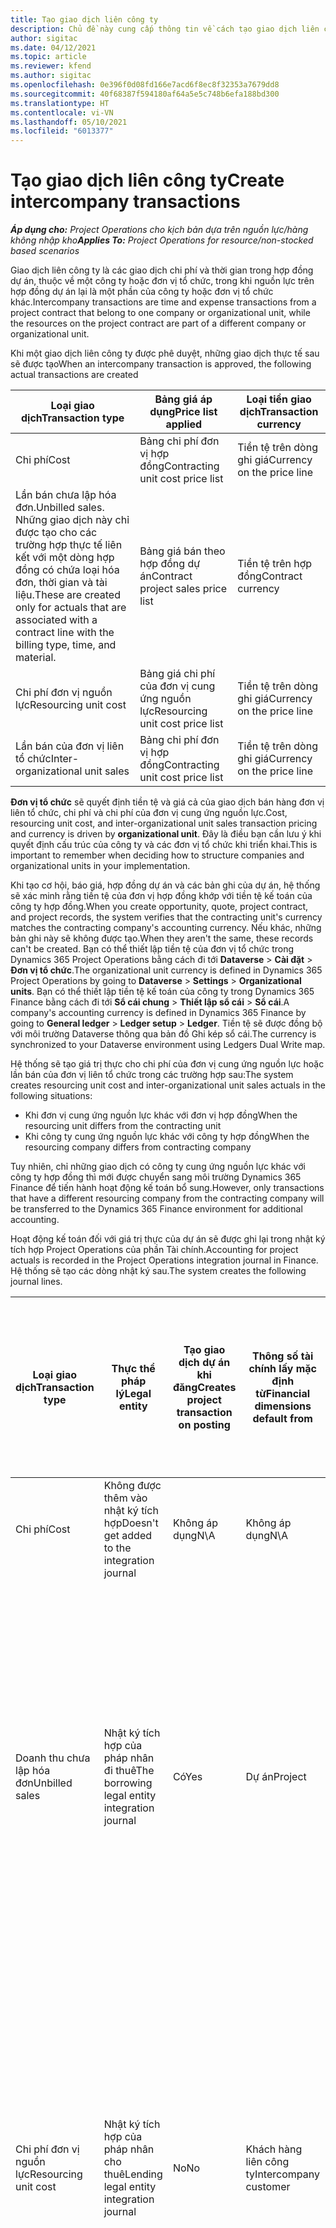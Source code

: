 ```yaml
---
title: Tạo giao dịch liên công ty
description: Chủ đề này cung cấp thông tin về cách tạo giao dịch liên công ty.
author: sigitac
ms.date: 04/12/2021
ms.topic: article
ms.reviewer: kfend
ms.author: sigitac
ms.openlocfilehash: 0e396f0d08fd166e7acd6f8ec8f32353a7679dd8
ms.sourcegitcommit: 40f68387f594180af64a5e5c748b6efa188bd300
ms.translationtype: HT
ms.contentlocale: vi-VN
ms.lasthandoff: 05/10/2021
ms.locfileid: "6013377"
---
```

# <a name="create-intercompany-transactions"></a><span data-ttu-id="9d805-103">Tạo giao dịch liên công ty</span><span class="sxs-lookup"><span data-stu-id="9d805-103">Create intercompany transactions</span></span>

<span data-ttu-id="9d805-104">_**Áp dụng cho:** Project Operations cho kịch bản dựa trên nguồn lực/hàng không nhập kho_</span><span class="sxs-lookup"><span data-stu-id="9d805-104">_**Applies To:** Project Operations for resource/non-stocked based scenarios_</span></span>

<span data-ttu-id="9d805-105">Giao dịch liên công ty là các giao dịch chi phí và thời gian trong hợp đồng dự án, thuộc về một công ty hoặc đơn vị tổ chức, trong khi nguồn lực trên hợp đồng dự án lại là một phần của công ty hoặc đơn vị tổ chức khác.</span><span class="sxs-lookup"><span data-stu-id="9d805-105">Intercompany transactions are time and expense transactions from a project contract that belong to one company or organizational unit, while the resources on the project contract are part of a different company or organizational unit.</span></span>

<span data-ttu-id="9d805-106">Khi một giao dịch liên công ty được phê duyệt, những giao dịch thực tế sau sẽ được tạo</span><span class="sxs-lookup"><span data-stu-id="9d805-106">When an intercompany transaction is approved, the following actual transactions are created</span></span>

| <span data-ttu-id="9d805-107">**Loại giao dịch**</span><span class="sxs-lookup"><span data-stu-id="9d805-107">**Transaction type**</span></span> | <span data-ttu-id="9d805-108">**Bảng giá áp dụng**</span><span class="sxs-lookup"><span data-stu-id="9d805-108">**Price list applied**</span></span> | <span data-ttu-id="9d805-109">**Loại tiền giao dịch**</span><span class="sxs-lookup"><span data-stu-id="9d805-109">**Transaction currency**</span></span> |
| --- | --- | --- |
| <span data-ttu-id="9d805-110">Chi phí</span><span class="sxs-lookup"><span data-stu-id="9d805-110">Cost</span></span> | <span data-ttu-id="9d805-111">Bảng chi phí đơn vị hợp đồng</span><span class="sxs-lookup"><span data-stu-id="9d805-111">Contracting unit cost price list</span></span> | <span data-ttu-id="9d805-112">Tiền tệ trên dòng ghi giá</span><span class="sxs-lookup"><span data-stu-id="9d805-112">Currency on the price line</span></span> |
| <span data-ttu-id="9d805-113">Lần bán chưa lập hóa đơn.</span><span class="sxs-lookup"><span data-stu-id="9d805-113">Unbilled sales.</span></span> <span data-ttu-id="9d805-114">Những giao dịch này chỉ được tạo cho các trường hợp thực tế liên kết với một dòng hợp đồng có chứa loại hóa đơn, thời gian và tài liệu.</span><span class="sxs-lookup"><span data-stu-id="9d805-114">These are created only for actuals that are associated with a contract line with the billing type, time, and material.</span></span> | <span data-ttu-id="9d805-115">Bảng giá bán theo hợp đồng dự án</span><span class="sxs-lookup"><span data-stu-id="9d805-115">Contract project sales price list</span></span> | <span data-ttu-id="9d805-116">Tiền tệ trên hợp đồng</span><span class="sxs-lookup"><span data-stu-id="9d805-116">Contract currency</span></span> |
| <span data-ttu-id="9d805-117">Chi phí đơn vị nguồn lực</span><span class="sxs-lookup"><span data-stu-id="9d805-117">Resourcing unit cost</span></span> | <span data-ttu-id="9d805-118">Bảng giá chi phí của đơn vị cung ứng nguồn lực</span><span class="sxs-lookup"><span data-stu-id="9d805-118">Resourcing unit cost price list</span></span> | <span data-ttu-id="9d805-119">Tiền tệ trên dòng ghi giá</span><span class="sxs-lookup"><span data-stu-id="9d805-119">Currency on the price line</span></span> |
| <span data-ttu-id="9d805-120">Lần bán của đơn vị liên tổ chức</span><span class="sxs-lookup"><span data-stu-id="9d805-120">Inter-organizational unit sales</span></span> | <span data-ttu-id="9d805-121">Bảng chi phí đơn vị hợp đồng</span><span class="sxs-lookup"><span data-stu-id="9d805-121">Contracting unit cost price list</span></span> | <span data-ttu-id="9d805-122">Tiền tệ trên dòng ghi giá</span><span class="sxs-lookup"><span data-stu-id="9d805-122">Currency on the price line</span></span> |

<span data-ttu-id="9d805-123">**Đơn vị tổ chức** sẽ quyết định tiền tệ và giá cả của giao dịch bán hàng đơn vị liên tổ chức, chi phí và chi phí của đơn vị cung ứng nguồn lực.</span><span class="sxs-lookup"><span data-stu-id="9d805-123">Cost, resourcing unit cost, and inter-organizational unit sales transaction pricing and currency is driven by **organizational unit**.</span></span> <span data-ttu-id="9d805-124">Đây là điều bạn cần lưu ý khi quyết định cấu trúc của công ty và các đơn vị tổ chức khi triển khai.</span><span class="sxs-lookup"><span data-stu-id="9d805-124">This is important to remember when deciding how to structure companies and organizational units in your implementation.</span></span>

<span data-ttu-id="9d805-125">Khi tạo cơ hội, báo giá, hợp đồng dự án và các bản ghi của dự án, hệ thống sẽ xác minh rằng tiền tệ của đơn vị hợp đồng khớp với tiền tệ kế toán của công ty hợp đồng.</span><span class="sxs-lookup"><span data-stu-id="9d805-125">When you create opportunity, quote, project contract, and project records, the system verifies that the contracting unit's currency matches the contracting company's accounting currency.</span></span> <span data-ttu-id="9d805-126">Nếu khác, những bản ghi này sẽ không được tạo.</span><span class="sxs-lookup"><span data-stu-id="9d805-126">When they aren't the same, these records can't be created.</span></span> <span data-ttu-id="9d805-127">Bạn có thể thiết lập tiền tệ của đơn vị tổ chức trong Dynamics 365 Project Operations bằng cách đi tới **Dataverse** > **Cài đặt** > **Đơn vị tổ chức**.</span><span class="sxs-lookup"><span data-stu-id="9d805-127">The organizational unit currency is defined in Dynamics 365 Project Operations by going to **Dataverse** > **Settings** > **Organizational units**.</span></span> <span data-ttu-id="9d805-128">Bạn có thể thiết lập tiền tệ kế toán của công ty trong Dynamics 365 Finance bằng cách đi tới **Sổ cái chung** > **Thiết lập sổ cái** > **Sổ cái**.</span><span class="sxs-lookup"><span data-stu-id="9d805-128">A company's accounting currency is defined in Dynamics 365 Finance by going to **General ledger** > **Ledger setup** > **Ledger**.</span></span> <span data-ttu-id="9d805-129">Tiền tệ sẽ được đồng bộ với môi trường Dataverse thông qua bản đồ Ghi kép sổ cái.</span><span class="sxs-lookup"><span data-stu-id="9d805-129">The currency is synchronized to your Dataverse environment using Ledgers Dual Write map.</span></span>

<span data-ttu-id="9d805-130">Hệ thống sẽ tạo giá trị thực cho chi phí của đơn vị cung ứng nguồn lực hoặc lần bán của đơn vị liên tổ chức trong các trường hợp sau:</span><span class="sxs-lookup"><span data-stu-id="9d805-130">The system creates resourcing unit cost and inter-organizational unit sales actuals  in the following situations:</span></span>

  - <span data-ttu-id="9d805-131">Khi đơn vị cung ứng nguồn lực khác với đơn vị hợp đồng</span><span class="sxs-lookup"><span data-stu-id="9d805-131">When the resourcing unit differs from the contracting unit</span></span>
  - <span data-ttu-id="9d805-132">Khi công ty cung ứng nguồn lực khác với công ty hợp đồng</span><span class="sxs-lookup"><span data-stu-id="9d805-132">When the resourcing company differs from contracting company</span></span>

<span data-ttu-id="9d805-133">Tuy nhiên, chỉ những giao dịch có công ty cung ứng nguồn lực khác với công ty hợp đồng thì mới được chuyển sang môi trường Dynamics 365 Finance để tiến hành hoạt động kế toán bổ sung.</span><span class="sxs-lookup"><span data-stu-id="9d805-133">However, only transactions that have a different resourcing company from the contracting company will be transferred to the Dynamics 365 Finance environment for additional accounting.</span></span>

<span data-ttu-id="9d805-134">Hoạt động kế toán đối với giá trị thực của dự án sẽ được ghi lại trong nhật ký tích hợp Project Operations của phần Tài chính.</span><span class="sxs-lookup"><span data-stu-id="9d805-134">Accounting for project actuals is recorded in the Project Operations integration journal in Finance.</span></span> <span data-ttu-id="9d805-135">Hệ thống sẽ tạo các dòng nhật ký sau.</span><span class="sxs-lookup"><span data-stu-id="9d805-135">The system creates the following journal lines.</span></span>

| <span data-ttu-id="9d805-136">**Loại giao dịch**</span><span class="sxs-lookup"><span data-stu-id="9d805-136">**Transaction type**</span></span> | <span data-ttu-id="9d805-137">**Thực thể pháp lý**</span><span class="sxs-lookup"><span data-stu-id="9d805-137">**Legal entity**</span></span> | <span data-ttu-id="9d805-138">**Tạo giao dịch dự án khi đăng**</span><span class="sxs-lookup"><span data-stu-id="9d805-138">**Creates project transaction on posting**</span></span> | <span data-ttu-id="9d805-139">**Thông số tài chính lấy mặc định từ**</span><span class="sxs-lookup"><span data-stu-id="9d805-139">**Financial dimensions default from**</span></span> | <span data-ttu-id="9d805-140">**Nhóm thuế bán hàng thanh toán mặc định và nhóm thuế bán hàng của mặt hàng thanh toán**</span><span class="sxs-lookup"><span data-stu-id="9d805-140">**Default billing sales tax group and billing item sales tax group**</span></span> |
| --- | --- | --- | --- | --- |
| <span data-ttu-id="9d805-141">Chi phí</span><span class="sxs-lookup"><span data-stu-id="9d805-141">Cost</span></span> | <span data-ttu-id="9d805-142">Không được thêm vào nhật ký tích hợp</span><span class="sxs-lookup"><span data-stu-id="9d805-142">Doesn't get added to the integration journal</span></span> | <span data-ttu-id="9d805-143">Không áp dụng</span><span class="sxs-lookup"><span data-stu-id="9d805-143">N\A</span></span> | <span data-ttu-id="9d805-144">Không áp dụng</span><span class="sxs-lookup"><span data-stu-id="9d805-144">N\A</span></span> | <span data-ttu-id="9d805-145">Không áp dụng</span><span class="sxs-lookup"><span data-stu-id="9d805-145">N\A</span></span> |
| <span data-ttu-id="9d805-146">Doanh thu chưa lập hóa đơn</span><span class="sxs-lookup"><span data-stu-id="9d805-146">Unbilled sales</span></span> | <span data-ttu-id="9d805-147">Nhật ký tích hợp của pháp nhân đi thuê</span><span class="sxs-lookup"><span data-stu-id="9d805-147">The borrowing legal entity integration journal</span></span> | <span data-ttu-id="9d805-148">Có</span><span class="sxs-lookup"><span data-stu-id="9d805-148">Yes</span></span> | <span data-ttu-id="9d805-149">Dự án</span><span class="sxs-lookup"><span data-stu-id="9d805-149">Project</span></span> | <span data-ttu-id="9d805-150">**Nhóm thuế bán hàng thanh toán**: Dựa trên **khách hàng hợp đồng**</span><span class="sxs-lookup"><span data-stu-id="9d805-150">**Billing sales tax group**: Based on the **contract customer**</span></span> <br/> <span data-ttu-id="9d805-151">**Nhóm thuế bán hàng của mặt hàng thanh toán**: Lấy từ danh mục dự án của pháp nhân hiện tại trên dòng nhật ký kế toán</span><span class="sxs-lookup"><span data-stu-id="9d805-151">**Billing item sales tax group**: From the current legal entity project category on the journal line</span></span> |
| <span data-ttu-id="9d805-152">Chi phí đơn vị nguồn lực</span><span class="sxs-lookup"><span data-stu-id="9d805-152">Resourcing unit cost</span></span> | <span data-ttu-id="9d805-153">Nhật ký tích hợp của pháp nhân cho thuê</span><span class="sxs-lookup"><span data-stu-id="9d805-153">Lending legal entity integration journal</span></span> | <span data-ttu-id="9d805-154">No</span><span class="sxs-lookup"><span data-stu-id="9d805-154">No</span></span> | <span data-ttu-id="9d805-155">Khách hàng liên công ty</span><span class="sxs-lookup"><span data-stu-id="9d805-155">Intercompany customer</span></span> | <span data-ttu-id="9d805-156">**Nhóm thuế bán hàng thanh toán**: Dựa trên **khách hàng liên công ty**</span><span class="sxs-lookup"><span data-stu-id="9d805-156">**Billing sales tax group**: Based on the **intercompany customer**</span></span> <br/> <span data-ttu-id="9d805-157">**Nhóm thuế bán hàng của mặt hàng thanh toán**: Lấy từ danh mục dự án của pháp nhân hiện tại trên dòng nhật ký kế toán</span><span class="sxs-lookup"><span data-stu-id="9d805-157">**Billing item sales tax group**: From the current legal entity project category on the journal line</span></span> |
| <span data-ttu-id="9d805-158">Giao dịch liên tổ chức</span><span class="sxs-lookup"><span data-stu-id="9d805-158">Inter-organizational sales</span></span> | <span data-ttu-id="9d805-159">Nhật ký tích hợp của pháp nhân cho thuê</span><span class="sxs-lookup"><span data-stu-id="9d805-159">Lending legal entity integration journal</span></span> | <span data-ttu-id="9d805-160">No</span><span class="sxs-lookup"><span data-stu-id="9d805-160">No</span></span> | <span data-ttu-id="9d805-161">Khách hàng liên công ty</span><span class="sxs-lookup"><span data-stu-id="9d805-161">Intercompany customer</span></span> | <span data-ttu-id="9d805-162">**Nhóm thuế bán hàng thanh toán**: Dựa trên **khách hàng liên công ty**</span><span class="sxs-lookup"><span data-stu-id="9d805-162">**Billing sales tax group**: Based on the **intercompany customer**</span></span> <br/> <span data-ttu-id="9d805-163">**Nhóm thuế bán hàng của mặt hàng thanh toán**: Lấy từ danh mục dự án của pháp nhân hiện tại trên dòng nhật ký kế toán</span><span class="sxs-lookup"><span data-stu-id="9d805-163">**Billing item sales tax group**: From the current legal entity project category on the journal line</span></span> |

### <a name="example-intercompany-transactions"></a><span data-ttu-id="9d805-164">Ví dụ: Giao dịch liên công ty</span><span class="sxs-lookup"><span data-stu-id="9d805-164">Example: Intercompany transactions</span></span>

<span data-ttu-id="9d805-165">Molly Clark, nhà phát triển được GBPM thuê có 10 giờ làm việc cho dự án của USPM Adventure Works, đã được quản lý dự án phê duyệt.</span><span class="sxs-lookup"><span data-stu-id="9d805-165">Molly Clark, developer employed in GBPM records 10 hours of work against a USPM Adventure Works project, which is approved by the project manager.</span></span> <span data-ttu-id="9d805-166">Chi phí nhà phát triển của GBPM là 88 GBP mỗi giờ.</span><span class="sxs-lookup"><span data-stu-id="9d805-166">Developer cost in GBPM is 88 GBP per hour.</span></span> <span data-ttu-id="9d805-167">GBPM sẽ thu USPM 120 USD cho mỗi giờ làm việc của nhà phát triển.</span><span class="sxs-lookup"><span data-stu-id="9d805-167">GBPM will bill USPM 120 USD per developer hour.</span></span> <span data-ttu-id="9d805-168">USPM sẽ thu khách hàng của họ là Adventure Works 200 USD cho công việc mà nguồn lực của GBPM hoàn thành.</span><span class="sxs-lookup"><span data-stu-id="9d805-168">USPM will bill the customer Adventure Works, 200 USD for work done by the GBPM resource.</span></span> <span data-ttu-id="9d805-169">Để biết thêm thông tin, xem [Đặt cấu hình hóa đơn liên công ty](configure-intercompany-invoicing.md).</span><span class="sxs-lookup"><span data-stu-id="9d805-169">For more information, see [Configure intercompany invoicing](configure-intercompany-invoicing.md).</span></span>

1. <span data-ttu-id="9d805-170">Trong Project Operations, hãy đi tới **Nguồn lực** rồi chọn **Molly Clark** từ danh sách.</span><span class="sxs-lookup"><span data-stu-id="9d805-170">In Project Operations, go to **Resources**, and select **Molly Clark** from the list.</span></span> <span data-ttu-id="9d805-171">Trên tab **Lịch làm việc**, trong trường **Công ty**, hãy chọn **GBPM**.</span><span class="sxs-lookup"><span data-stu-id="9d805-171">On the **Scheduling** tab, in the **Company** field, select **GBPM**.</span></span>
2. <span data-ttu-id="9d805-172">Đi tới **Bán hàng** > **Khách hàng** rồi chọn **Mới** để tạo bản ghi khách hàng mới cho Adventure Works.</span><span class="sxs-lookup"><span data-stu-id="9d805-172">Go to **Sales** > **Customers**, and select **New** to create a new customer record for Adventure Works.</span></span>
    1. <span data-ttu-id="9d805-173">Đặt công ty thành **USPM**.</span><span class="sxs-lookup"><span data-stu-id="9d805-173">Set the company to **USPM**.</span></span>
    2. <span data-ttu-id="9d805-174">Đặt **Mối quan hệ** thành **Khách hàng**.</span><span class="sxs-lookup"><span data-stu-id="9d805-174">Set **Relationship type** to **Customer**.</span></span>
    3. <span data-ttu-id="9d805-175">Chọn **Nhóm khách hàng 10 – Trong nước**.</span><span class="sxs-lookup"><span data-stu-id="9d805-175">Select **Customer group 10 – Domestic**.</span></span>
    4. <span data-ttu-id="9d805-176">Đặt tiền tệ thành **USD**.</span><span class="sxs-lookup"><span data-stu-id="9d805-176">Set currency to **USD**.</span></span>
    5. <span data-ttu-id="9d805-177">Lưu bản ghi.</span><span class="sxs-lookup"><span data-stu-id="9d805-177">Save the record.</span></span>
3. <span data-ttu-id="9d805-178">Đi tới **Bán hàng** > **Hợp đồng dự án** rồi tạo hợp đồng dự án mới cho Adventure Works.</span><span class="sxs-lookup"><span data-stu-id="9d805-178">Go to **Sales** > **Project Contracts** and create a new project contract for Adventure Works.</span></span>
    1. <span data-ttu-id="9d805-179">Đặt công ty sở hữu thành **USPM** và đơn vị ký hợp đồng thành **Contoso Robotics US**.</span><span class="sxs-lookup"><span data-stu-id="9d805-179">Set the owning company to **USPM** and the contracting unit to **Contoso Robotics US**.</span></span>
    2. <span data-ttu-id="9d805-180">Chọn Adventure Works làm khách hàng.</span><span class="sxs-lookup"><span data-stu-id="9d805-180">Select Adventure Works as the customer.</span></span>
    3. <span data-ttu-id="9d805-181">Chọn bảng giá sản phẩm và lưu bản ghi.</span><span class="sxs-lookup"><span data-stu-id="9d805-181">Select a product price list and save the record.</span></span>
    4. <span data-ttu-id="9d805-182">Trên tab **Dòng hợp đồng**, hãy tạo một dòng hợp đồng mới.</span><span class="sxs-lookup"><span data-stu-id="9d805-182">On the **Contract Lines** tab, create a new contract line.</span></span> <span data-ttu-id="9d805-183">Đặt tên bất kỳ, sau đó chọn **Thời gian và tài liệu** làm phương thức thanh toán.</span><span class="sxs-lookup"><span data-stu-id="9d805-183">Set any name, and select **Time and Materials** as the billing method.</span></span>
    5. <span data-ttu-id="9d805-184">Tạo dự án mới và liên kết dự án đó với dòng hợp đồng này.</span><span class="sxs-lookup"><span data-stu-id="9d805-184">Create a new project and associate it with this contract line.</span></span>
4. <span data-ttu-id="9d805-185">Đăng nhập với tư cách nguồn lực, **Molly Clark**.</span><span class="sxs-lookup"><span data-stu-id="9d805-185">Sign in as the resource, **Molly Clark**.</span></span> <span data-ttu-id="9d805-186">Đi tới **Dự án** > **Mục thời gian** rồi tạo một mục thời gian cho Adventure Works.</span><span class="sxs-lookup"><span data-stu-id="9d805-186">Go to **Projects** > **Time entries**, and create a time entry for the Adventure Works project.</span></span>
5. <span data-ttu-id="9d805-187">Đăng nhập với tư cách Quản lý dự án.</span><span class="sxs-lookup"><span data-stu-id="9d805-187">Sign in as the Project manager.</span></span> <span data-ttu-id="9d805-188">Đi tới **Dự án** > **Phê duyệt** và phê duyệt giao dịch mục thời gian mà Molly Clark đã ghi.</span><span class="sxs-lookup"><span data-stu-id="9d805-188">Go to **Projects** > **Approvals**, and approve the time entry transaction logged by Molly Clark.</span></span>
6. <span data-ttu-id="9d805-189">Chuyển đến dự án Adventure Works rồi chọn **Có liên quan** > **Giá trị thực tế**.</span><span class="sxs-lookup"><span data-stu-id="9d805-189">Navigate to the Adventure Works project and select **Related** > **Actuals**.</span></span> <span data-ttu-id="9d805-190">Những giao dịch thực tế sau đây sẽ được tạo.</span><span class="sxs-lookup"><span data-stu-id="9d805-190">The following actuals transactions are created.</span></span>

| <span data-ttu-id="9d805-191">**Loại giao dịch**</span><span class="sxs-lookup"><span data-stu-id="9d805-191">**Transaction type**</span></span> | <span data-ttu-id="9d805-192">**Giá**</span><span class="sxs-lookup"><span data-stu-id="9d805-192">**Price**</span></span> | <span data-ttu-id="9d805-193">**Loại tiền giao dịch**</span><span class="sxs-lookup"><span data-stu-id="9d805-193">**Transaction currency**</span></span> | <span data-ttu-id="9d805-194">**Số lượng**</span><span class="sxs-lookup"><span data-stu-id="9d805-194">**Amount**</span></span> |
| --- | --- | --- | --- |
| <span data-ttu-id="9d805-195">Chi phí</span><span class="sxs-lookup"><span data-stu-id="9d805-195">Cost</span></span> | <span data-ttu-id="9d805-196">120</span><span class="sxs-lookup"><span data-stu-id="9d805-196">120</span></span> | <span data-ttu-id="9d805-197">USD</span><span class="sxs-lookup"><span data-stu-id="9d805-197">USD</span></span> | <span data-ttu-id="9d805-198">1200</span><span class="sxs-lookup"><span data-stu-id="9d805-198">1200</span></span> |
| <span data-ttu-id="9d805-199">Doanh thu chưa lập hóa đơn</span><span class="sxs-lookup"><span data-stu-id="9d805-199">Unbilled sales</span></span> | <span data-ttu-id="9d805-200">200</span><span class="sxs-lookup"><span data-stu-id="9d805-200">200</span></span> | <span data-ttu-id="9d805-201">USD</span><span class="sxs-lookup"><span data-stu-id="9d805-201">USD</span></span> | <span data-ttu-id="9d805-202">2000</span><span class="sxs-lookup"><span data-stu-id="9d805-202">2000</span></span> |
| <span data-ttu-id="9d805-203">Chi phí đơn vị nguồn lực</span><span class="sxs-lookup"><span data-stu-id="9d805-203">Resourcing unit cost</span></span> | <span data-ttu-id="9d805-204">88</span><span class="sxs-lookup"><span data-stu-id="9d805-204">88</span></span> | <span data-ttu-id="9d805-205">GBP</span><span class="sxs-lookup"><span data-stu-id="9d805-205">GBP</span></span> | <span data-ttu-id="9d805-206">880</span><span class="sxs-lookup"><span data-stu-id="9d805-206">880</span></span> |
| <span data-ttu-id="9d805-207">Lần bán của đơn vị liên tổ chức</span><span class="sxs-lookup"><span data-stu-id="9d805-207">Inter-org unit sales</span></span> | <span data-ttu-id="9d805-208">120</span><span class="sxs-lookup"><span data-stu-id="9d805-208">120</span></span> | <span data-ttu-id="9d805-209">USD</span><span class="sxs-lookup"><span data-stu-id="9d805-209">USD</span></span> | <span data-ttu-id="9d805-210">1200</span><span class="sxs-lookup"><span data-stu-id="9d805-210">1200</span></span> |

7. <span data-ttu-id="9d805-211">Đăng nhập với tư cách kế toán viên của USPM.</span><span class="sxs-lookup"><span data-stu-id="9d805-211">Sign in as a USPM accountant.</span></span> <span data-ttu-id="9d805-212">Mở phiên bản Tài chính của Project Operations rồi chọn công ty **USPM**.</span><span class="sxs-lookup"><span data-stu-id="9d805-212">Open the Finance instance of Project Operations, and select the company **USPM**.</span></span> 
8. <span data-ttu-id="9d805-213">Đi tới **Quản lý dự án và kế toán** > **Định kỳ** > **Project Operations trên Customer Engagement** > **Nhập từ bảng tách chuyển** rồi chọn chạy quy trình định kỳ.</span><span class="sxs-lookup"><span data-stu-id="9d805-213">Go to **Project management and accounting** > **Periodic** > **Project Operations on Customer Engagement** > **Import from staging** and select to run the periodic process.</span></span> <span data-ttu-id="9d805-214">Quy trình định kỳ này sẽ điền vào nhật ký Tích hợp Project Operations.</span><span class="sxs-lookup"><span data-stu-id="9d805-214">This periodic process will fill in Project Operations Integration journal.</span></span>
9. <span data-ttu-id="9d805-215">Đi tới **Quản lý dự án và kế toán** > **Nhật ký** > **Nhật ký tích hợp Project Operations** rồi xem lại dòng nhật ký kế toán.</span><span class="sxs-lookup"><span data-stu-id="9d805-215">Go to **Project management and accounting** > **Journals** > **Project Operations integration journal** and review the journal lines.</span></span> <span data-ttu-id="9d805-216">Hệ thống sẽ tạo các dòng sau.</span><span class="sxs-lookup"><span data-stu-id="9d805-216">The system creates the following line.</span></span>

    | <span data-ttu-id="9d805-217">**Loại giao dịch**</span><span class="sxs-lookup"><span data-stu-id="9d805-217">**Transaction type**</span></span> | <span data-ttu-id="9d805-218">**Giá**</span><span class="sxs-lookup"><span data-stu-id="9d805-218">**Price**</span></span> | <span data-ttu-id="9d805-219">**Loại tiền giao dịch**</span><span class="sxs-lookup"><span data-stu-id="9d805-219">**Transaction currency**</span></span> | <span data-ttu-id="9d805-220">**Số lượng**</span><span class="sxs-lookup"><span data-stu-id="9d805-220">**Amount**</span></span> |
    | --- | --- | --- | --- |
    | <span data-ttu-id="9d805-221">Doanh thu chưa lập hóa đơn</span><span class="sxs-lookup"><span data-stu-id="9d805-221">Unbilled sales</span></span> | <span data-ttu-id="9d805-222">200</span><span class="sxs-lookup"><span data-stu-id="9d805-222">200</span></span> | <span data-ttu-id="9d805-223">USD</span><span class="sxs-lookup"><span data-stu-id="9d805-223">USD</span></span> | <span data-ttu-id="9d805-224">2000</span><span class="sxs-lookup"><span data-stu-id="9d805-224">2000</span></span> |

    <span data-ttu-id="9d805-225">Nếu thiết lập hệ thống tích lũy doanh thu cho dự án này, những thông tin sau đây sẽ được đăng:</span><span class="sxs-lookup"><span data-stu-id="9d805-225">If the system is set up to accrue revenue for this project, the following is posted:</span></span>

    - <span data-ttu-id="9d805-226">Nợ: Dự án – giá trị WIP 200 USD</span><span class="sxs-lookup"><span data-stu-id="9d805-226">Debit: Project – WIP sales value 200 USD</span></span>
    - <span data-ttu-id="9d805-227">Có: Dự án – Doanh thu tích lũy 200 USD</span><span class="sxs-lookup"><span data-stu-id="9d805-227">Credit: Project – Accrued Revenue 200 USD</span></span>

    <span data-ttu-id="9d805-228">Giao dịch chưa thanh toán này giờ đã sẵn sàng để lập hóa đơn.</span><span class="sxs-lookup"><span data-stu-id="9d805-228">This unbilled sale is now ready for invoicing.</span></span> <span data-ttu-id="9d805-229">Hóa đơn của khách hàng Adventure Works có thể được đăng dưới khía cạnh tài chính khi cần.</span><span class="sxs-lookup"><span data-stu-id="9d805-229">The invoice for the customer Adventure Works can be financially posted when needed.</span></span>

10. <span data-ttu-id="9d805-230">Đăng nhập với tư cách kế toán viên **GBPM**.</span><span class="sxs-lookup"><span data-stu-id="9d805-230">Sign in as the **GBPM** accountant.</span></span> <span data-ttu-id="9d805-231">Mở phiên bản Tài chính của Project Operations rồi chọn công ty **GBPM**.</span><span class="sxs-lookup"><span data-stu-id="9d805-231">Open the Finance instance of Project Operations, and open the company, **GBPM**.</span></span> 
11. <span data-ttu-id="9d805-232">Chuyển đến **Quản lý dự án và kế toán** > **Định kỳ** > **Tích hợp Project Operations** > **Nhập từ bảng tách chuyển** rồi chạy quy trình định kỳ để điền vào nhật ký Tích hợp Project Operations.</span><span class="sxs-lookup"><span data-stu-id="9d805-232">Go to **Project management and accounting** > **Periodic** > **Project Operations integration** > **Import from staging table** and run the periodic process to  fill in Project Operations Integration journal.</span></span>
12. <span data-ttu-id="9d805-233">Đi tới **Quản lý dự án và kế toán** > **Nhật ký** > **Nhật ký tích hợp Project Operations** rồi xem lại các dòng.</span><span class="sxs-lookup"><span data-stu-id="9d805-233">Go to **Project management and accounting** > **Journals** > **Project Operations integration journal** and review the lines.</span></span> <span data-ttu-id="9d805-234">Hệ thống sẽ tạo các dòng sau.</span><span class="sxs-lookup"><span data-stu-id="9d805-234">The system creates the following lines.</span></span>

    | <span data-ttu-id="9d805-235">**Loại giao dịch**</span><span class="sxs-lookup"><span data-stu-id="9d805-235">**Transaction type**</span></span> | <span data-ttu-id="9d805-236">**Giá**</span><span class="sxs-lookup"><span data-stu-id="9d805-236">**Price**</span></span> | <span data-ttu-id="9d805-237">**Loại tiền giao dịch**</span><span class="sxs-lookup"><span data-stu-id="9d805-237">**Transaction currency**</span></span> | <span data-ttu-id="9d805-238">**Số lượng**</span><span class="sxs-lookup"><span data-stu-id="9d805-238">**Amount**</span></span> |
    | --- | --- | --- | --- |
    | <span data-ttu-id="9d805-239">Chi phí đơn vị nguồn lực</span><span class="sxs-lookup"><span data-stu-id="9d805-239">Resourcing unit cost</span></span> | <span data-ttu-id="9d805-240">88</span><span class="sxs-lookup"><span data-stu-id="9d805-240">88</span></span> | <span data-ttu-id="9d805-241">GBP</span><span class="sxs-lookup"><span data-stu-id="9d805-241">GBP</span></span> | <span data-ttu-id="9d805-242">880</span><span class="sxs-lookup"><span data-stu-id="9d805-242">880</span></span> |
    | <span data-ttu-id="9d805-243">Lần bán của đơn vị liên tổ chức</span><span class="sxs-lookup"><span data-stu-id="9d805-243">Inter-org unit sales</span></span> | <span data-ttu-id="9d805-244">120</span><span class="sxs-lookup"><span data-stu-id="9d805-244">120</span></span> | <span data-ttu-id="9d805-245">USD</span><span class="sxs-lookup"><span data-stu-id="9d805-245">USD</span></span> | <span data-ttu-id="9d805-246">1200</span><span class="sxs-lookup"><span data-stu-id="9d805-246">1200</span></span> |

    <span data-ttu-id="9d805-247">Việc đăng những bản ghi này sẽ dẫn đến các giao dịch chứng từ sau:</span><span class="sxs-lookup"><span data-stu-id="9d805-247">Posting these records result in the following voucher transactions:</span></span>

    - <span data-ttu-id="9d805-248">Nợ: Chi phí dự án là 88 GBP</span><span class="sxs-lookup"><span data-stu-id="9d805-248">Debit: Project cost 88 GBP</span></span>
    - <span data-ttu-id="9d805-249">Có: Phân bổ tiền lương 88 GBP</span><span class="sxs-lookup"><span data-stu-id="9d805-249">Credit: Payroll allocation 88 GBP</span></span>

    <span data-ttu-id="9d805-250">Nếu thiết lập hệ thống tích lũy doanh thu liên công ty, những thông tin sau đây sẽ được đăng:</span><span class="sxs-lookup"><span data-stu-id="9d805-250">If system is set up to accrue intercompany revenue, the following is posted:</span></span>

    - <span data-ttu-id="9d805-251">Nợ: Dự án – giá trị WIP 120 USD</span><span class="sxs-lookup"><span data-stu-id="9d805-251">Debit: Project – WIP sales value 120 USD</span></span>
    - <span data-ttu-id="9d805-252">Có: Dự án – Doanh thu tích lũy 120 USD</span><span class="sxs-lookup"><span data-stu-id="9d805-252">Credit: Project – Accrued Revenue 120 USD</span></span>

    <span data-ttu-id="9d805-253">Hệ thống giờ đã sẵn sàng để tọa hóa đơn khách hàng liên công ty.</span><span class="sxs-lookup"><span data-stu-id="9d805-253">The system is now ready to create an intercompany customer invoice.</span></span>


[!INCLUDE[footer-include](../includes/footer-banner.md)]
